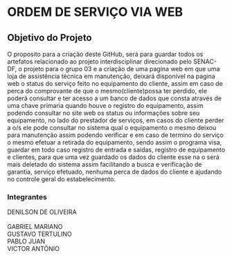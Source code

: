 # ORDEM DE SERVIÇO VIA WEB
## Objetivo do Projeto
O proposito para a criação deste GitHub, será para guardar todos os artefatos relacionado ao projeto interdisciplinar direcionado pelo SENAC-DF, o projeto para o grupo 03 e a criação de uma pagina web em que uma loja de assistência técnica em manutenção, deixará disponível na pagina web o status do serviço feito no equipamento do cliente, assim em caso de perca do comprovante de que o mesmo(cliente)possa ter perdido, ele poderá consultar e ter acesso a um banco de dados que consta através de uma chave primaria quando houve o registro do equipamento, assim podendo consultar no site web os status ou informações sobre seu equipamento, no lado do prestador de serviços, em casos do cliente perder a o/s ele pode consultar no sistema qual o equipamento o mesmo deixou para manutenção assim podendo verificar e em caso de termino do serviço o mesmo efetuar a retirada do equipamento, sendo assim o programa visa, guardar em todo caso registro de entrada e saídas, registro de equipamento e clientes, para que uma vez guardado os dados do cliente esse na o será mais deletado do sistema assim facilitando a busca e verificação de garantia, serviço efetuado, nenhuma perca de dados do cliente e ajudando no controle geral do estabelecimento.

###  Integrantes
DENILSON DE OLIVEIRA <br />  
GABRIEL MARIANO <br />
GUSTAVO TERTULINO <br />
PABLO JUAN <br />
VICTOR ANTÔNIO <br />
